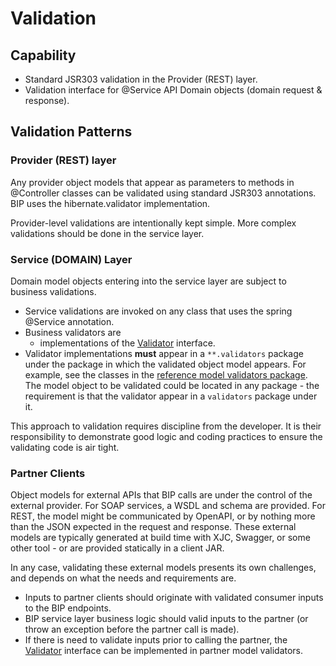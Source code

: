 # Validation

## Capability
- Standard JSR303 validation in the Provider (REST) layer.
- Validation interface for @Service API Domain objects (domain request & response).

## Validation Patterns

### Provider (REST) layer
Any provider object models that appear as parameters to methods in @Controller classes can be validated using standard JSR303 annotations. BIP uses the hibernate.validator implementation.

Provider-level validations are intentionally kept simple. More complex validations should be done in the service layer.

### Service (DOMAIN) Layer
Domain model objects entering into the service layer are subject to business validations.
- Service validations are invoked on any class that uses the spring @Service annotation.
- Business validators are
  - implementations of the [Validator](https://github.ec.va.gov/EPMO/bip-ocp-framework/blob/master/bip-framework-libraries/src/main/java/gov/va/bip/framework/validation/Validator.java) interface.
- Validator implementations **must** appear in a `**.validators` package under the package in which the validated object model appears. For example, see the classes in the [reference model validators package](https://github.ec.va.gov/EPMO/bip-ocp-ref-spring-boot/tree/master/bip-reference-person/src/main/java/gov/va/bip/reference/person/model/validators). The model object to be validated could be located in any package - the requirement is that the validator appear in a `validators` package under it.

This approach to validation requires discipline from the developer. It is their responsibility to demonstrate good logic and coding practices to ensure the validating code is air tight.

### Partner Clients
Object models for external APIs that BIP calls are under the control of the external provider. For SOAP services, a WSDL and schema are provided. For REST, the model might be communicated by OpenAPI, or by nothing more than the JSON expected in the request and response. These external models are typically generated at build time with XJC, Swagger, or some other tool - or are provided statically in a client JAR.

In any case, validating these external models presents its own challenges, and depends on what the needs and requirements are.
- Inputs to partner clients should originate with validated consumer inputs to the BIP endpoints.
- BIP service layer business logic should valid inputs to the partner (or throw an exception before the partner call is made).
- If there is need to validate inputs prior to calling the partner, the [Validator](https://github.ec.va.gov/EPMO/bip-ocp-framework/blob/master/bip-framework-libraries/src/main/java/gov/va/bip/framework/validation/Validator.java) interface can be implemented in partner model validators.
